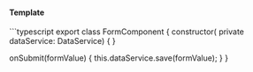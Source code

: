 <h4 class="miami template">Template</h4>
```typescript
export class FormComponent {
  constructor(
    private dataService: DataService) {
  }
    
  onSubmit(formValue) {
    this.dataService.save(formValue);
  }
}
```